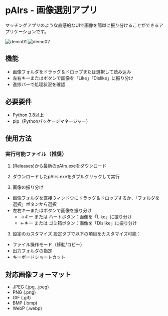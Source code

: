 # pAIrs - 画像選別アプリ

マッチングアプリのような直感的なUIで画像を簡単に振り分けることができるアプリケーションです。

![demo01](https://github.com/user-attachments/assets/80f5c8c6-1871-4cc1-b130-f10b92e68e01)
![demo02](https://github.com/user-attachments/assets/07027dc6-8b6d-4d92-9fa0-5b501f6336e5)

## 機能

- 画像フォルダをドラッグ＆ドロップまたは選択して読み込み
- 左右キーまたはボタンで画像を「Like」「Dislike」に振り分け
- 進捗バーで処理状況を確認

## 必要要件

- Python 3.8以上
- pip（Pythonパッケージマネージャー）

## 使用方法

### 実行可能ファイル（推奨）
1. [Releases]から最新のpAIrs.exeをダウンロード
2. ダウンロードしたpAIrs.exeをダブルクリックして実行

2. 画像の振り分け
- 画像フォルダを直接ウィンドウにドラッグ＆ドロップするか、「フォルダを選択」ボタンから選択
- 左右キーまたはボタンで画像を振り分け
  - →キー または ハートボタン：画像を「Like」に振り分け
  - ←キー または ゴミ箱ボタン：画像を「Dislike」に振り分け

3. 設定のカスタマイズ
設定タブで以下の項目をカスタマイズ可能：
- ファイル操作モード（移動/コピー）
- 出力フォルダの指定
- キーボードショートカット

## 対応画像フォーマット

- JPEG (.jpg, .jpeg)
- PNG (.png)
- GIF (.gif)
- BMP (.bmp)
- WebP (.webp)

